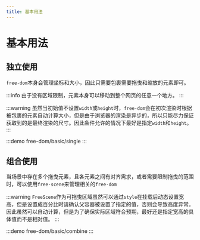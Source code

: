 ```yaml
---
title: 基本用法
---
```


# 基本用法

## 独立使用

`free-dom`本身会管理坐标和大小，因此只需要包裹需要拖曳和缩放的元素即可。

:::info
由于没有区域限制，元素本身可以移动到整个网页的任意一个地方。
:::

:::warning
虽然当初始值不设置`width`或`height`时，`free-dom`会在初次渲染时根据被包裹的元素自动计算大小，但是由于浏览器的渲染是异步的，所以只能尽力保证获取到的是最终渲染的尺寸。因此条件允许的情况下最好是指定`width`和`height`。
:::

:::demo
free-dom/basic/single
:::

## 组合使用

当场景中存在多个拖曳元素，且各元素之间有对齐需求，或者需要限制拖曳的范围时，可以使用`free-scene`来管理相关的`free-dom`

:::warning
`FreeScene`作为可拖曳区域虽然可以通过`style`在挂载后动态设置宽高，但是设置成百分比时请确认父容器被设置了指定的值，否则会导致高度异常。
因此虽然可以自动计算，但是为了确保实际区域符合预期，最好还是指定宽高的具体值而不是相对值。
:::

:::demo
free-dom/basic/combine
:::
